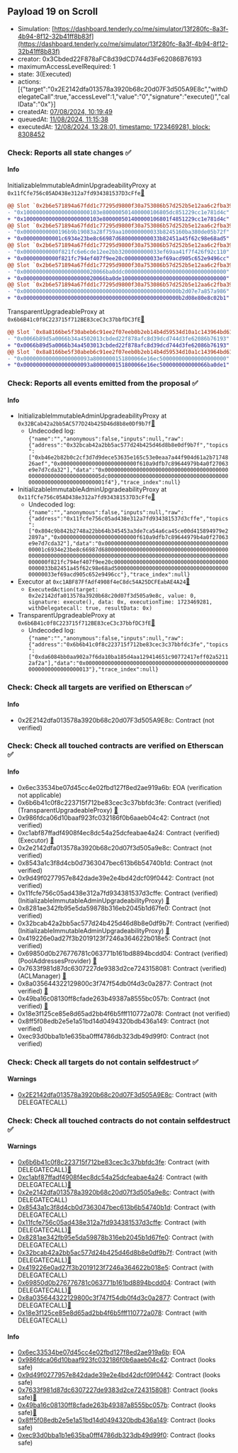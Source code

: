 ## Payload 19 on Scroll

- Simulation: [https://dashboard.tenderly.co/me/simulator/13f280fc-8a3f-4b94-8f12-32b41ff8b83f](https://dashboard.tenderly.co/me/simulator/13f280fc-8a3f-4b94-8f12-32b41ff8b83f)
- creator: 0x3Cbded22F878aFC8d39dCD744d3Fe62086B76193
- maximumAccessLevelRequired: 1
- state: 3(Executed)
- actions: [{"target":"0x2E2142dfa013578a3920b68c20d07F3d505A9E8c","withDelegateCall":true,"accessLevel":1,"value":"0","signature":"execute()","callData":"0x"}]
- createdAt: [07/08/2024, 10:19:49](https://scrollscan.com/tx/0xbe82ea4faec346a97bf726243fd29c2a7b3059d13b6b65a961437e6d7c8cca5e)
- queuedAt: [11/08/2024, 11:15:38](https://scrollscan.com/tx/0x892e46b43148e4a628adc343a87a3542a95ad25fd313693e97b63068ba4a9056)
- executedAt: [12/08/2024, 13:28:01, timestamp: 1723469281, block: 8308452](https://scrollscan.com/tx/0xb3bf9ef2724bce919575d2f7509c279564c2359374628e388dbe1601e01448e3)

### Check: Reports all state changes :white_check_mark:

#### Info


InitializableImmutableAdminUpgradeabilityProxy at `0x11fCfe756c05AD438e312a7fd934381537D3cFfe`[:ghost:](https://github.com/bgd-labs/aave-address-book "AaveV3Scroll.POOL")
```diff
@@ Slot `0x2b6e571894a67fdd1c77295d9800f30a753086b57d252b5e12aa6c2fba39f4bf` @@
- "0x100000000000000000000103e800000501400000106805dc851229cc1e781d4c"
+ "0x100000000000000000000103e800000501400000106801f4851229cc1e781d4c"
@@ Slot `0x2b6e571894a67fdd1c77295d9800f30a753086b57d252b5e12aa6c2fba39f4c0` @@
- "0x00000000000196b9b19083a28f759aa100000000033b8245160ba380de05b72f"
+ "0x000000000001c6934e23be8c66987d6800000000033b82451a45f62c98e68ad5"
@@ Slot `0x2b6e571894a67fdd1c77295d9800f30a753086b57d252b5e12aa6c2fba39f4c1` @@
- "0x00000000000f821fc6e6cde12ee2bb3200000000033ef69aa41f7f426f92c110"
+ "0x00000000000f821fc794ef407f9ee20c00000000033ef69acd905c652e9496cc"
@@ Slot `0x2b6e571894a67fdd1c77295d9800f30a753086b57d252b5e12aa6c2fba39f4c2` @@
- "0x00000000000000000000020066ba0ddc00000000000000000000000000000000"
+ "0x00000000000000000000020066ba0de100000000000000000000000000000000"
@@ Slot `0x2b6e571894a67fdd1c77295d9800f30a753086b57d252b5e12aa6c2fba39f4c7` @@
- "0x0000000000000000000000000000000000000000000000000b2d07e7a857a986"
+ "0x0000000000000000000000000000000000000000000000000b2d08e80e8c02b1"
```

TransparentUpgradeableProxy at `0x6b6B41c0f8C223715f712BE83ceC3c37bbfDC3fE`[:ghost:](https://github.com/bgd-labs/aave-address-book "GovernanceV3Scroll.PAYLOADS_CONTROLLER")
```diff
@@ Slot `0x8a8166be5f30abeb6c91ee2f07eeb0b2eb14b4d59534d10a1c143964bd617919` @@
- "0x0066b89d5a0066b34a4502013cbded22f878afc8d39dcd744d3fe62086b76193"
+ "0x0066b89d5a0066b34a4503013cbded22f878afc8d39dcd744d3fe62086b76193"
@@ Slot `0x8a8166be5f30abeb6c91ee2f07eeb0b2eb14b4d59534d10a1c143964bd61791a` @@
- "0x000000000000000000093a8000000151800066e16ec500000000000000000000"
+ "0x000000000000000000093a8000000151800066e16ec500000000000066ba0de1"
```


### Check: Reports all events emitted from the proposal :white_check_mark:

#### Info

- InitializableImmutableAdminUpgradeabilityProxy at `0x32BCab42a2bb5AC577D24b425D46d8b8e0Df9b7f`[:ghost:](https://github.com/bgd-labs/aave-address-book "AaveV3Scroll.POOL_CONFIGURATOR")
  - Undecoded log: `{"name":"","anonymous":false,"inputs":null,"raw":{"address":"0x32bcab42a2bb5ac577d24b425d46d8b8e0df9b7f","topics":["0xb46e2b82b0c2cf3d7d9dece53635e165c53e0eaa7a44f904d61a2b7174826aef","0x000000000000000000000000f610a9dfb7c89644979b4a0f27063e9e7d7cda32"],"data":"0x00000000000000000000000000000000000000000000000000000000000005dc00000000000000000000000000000000000000000000000000000000000001f4"},"trace_index":null}`
- InitializableImmutableAdminUpgradeabilityProxy at `0x11fCfe756c05AD438e312a7fd934381537D3cFfe`[:ghost:](https://github.com/bgd-labs/aave-address-book "AaveV3Scroll.POOL")
  - Undecoded log: `{"name":"","anonymous":false,"inputs":null,"raw":{"address":"0x11fcfe756c05ad438e312a7fd934381537d3cffe","topics":["0x804c9b842b2748a22bb64b345453a3de7ca54a6ca45ce00d415894979e22897a","0x000000000000000000000000f610a9dfb7c89644979b4a0f27063e9e7d7cda32"],"data":"0x00000000000000000000000000000000000000000001c6934e23be8c66987d6800000000000000000000000000000000000000000000000000000000000000000000000000000000000000000000000000000000000f821fc794ef407f9ee20c0000000000000000000000000000000000000000033b82451a45f62c98e68ad50000000000000000000000000000000000000000033ef69acd905c652e9496cc"},"trace_index":null}`
- Executor at `0xc1ABF87FfAdf4908f4eC8dc54A25DCFEabAE4A24`[:ghost:](https://github.com/bgd-labs/aave-address-book "AaveV3Scroll.ACL_ADMIN, GovernanceV3Scroll.EXECUTOR_LVL_1")
  - `ExecutedAction(target: 0x2e2142dfa013578a3920b68c20d07f3d505a9e8c, value: 0, signature: execute(), data: 0x, executionTime: 1723469281, withDelegatecall: true, resultData: 0x)`
- TransparentUpgradeableProxy at `0x6b6B41c0f8C223715f712BE83ceC3c37bbfDC3fE`[:ghost:](https://github.com/bgd-labs/aave-address-book "GovernanceV3Scroll.PAYLOADS_CONTROLLER")
  - Undecoded log: `{"name":"","anonymous":false,"inputs":null,"raw":{"address":"0x6b6b41c0f8c223715f712be83cec3c37bbfdc3fe","topics":["0xda6084bb0aa902a7f6da10ba185d4aa129414651c90772417eff02a52112af2a"],"data":"0x0000000000000000000000000000000000000000000000000000000000000013"},"trace_index":null}`

### Check: Check all targets are verified on Etherscan :white_check_mark:

#### Info

- 0x2E2142dfa013578a3920b68c20d07F3d505A9E8c: Contract (not verified) 

### Check: Check all touched contracts are verified on Etherscan :white_check_mark:

#### Info

- 0x6ec33534be07d45cc4e02fbd127f8ed2ae919a6b: EOA (verification not applicable)
- 0x6b6b41c0f8c223715f712be83cec3c37bbfdc3fe: Contract (verified) (TransparentUpgradeableProxy) [:ghost:](https://github.com/bgd-labs/aave-address-book "GovernanceV3Scroll.PAYLOADS_CONTROLLER")
- 0x986fdca06d10baaf923fc032186f0b6aaeb04c42: Contract (not verified) 
- 0xc1abf87ffadf4908f4ec8dc54a25dcfeabae4a24: Contract (verified) (Executor) [:ghost:](https://github.com/bgd-labs/aave-address-book "AaveV3Scroll.ACL_ADMIN, GovernanceV3Scroll.EXECUTOR_LVL_1")
- 0x2e2142dfa013578a3920b68c20d07f3d505a9e8c: Contract (not verified) 
- 0x8543a1c3f8d4cb0d7363047bec613b6b54740b1d: Contract (not verified) 
- 0x9d49f0277957e842dade39e2e4bd42dcf09f0442: Contract (not verified) 
- 0x11fcfe756c05ad438e312a7fd934381537d3cffe: Contract (verified) (InitializableImmutableAdminUpgradeabilityProxy) [:ghost:](https://github.com/bgd-labs/aave-address-book "AaveV3Scroll.POOL")
- 0x8281ae342fb95e5da59878b316eb2045b1d67fe0: Contract (not verified) 
- 0x32bcab42a2bb5ac577d24b425d46d8b8e0df9b7f: Contract (verified) (InitializableImmutableAdminUpgradeabilityProxy) [:ghost:](https://github.com/bgd-labs/aave-address-book "AaveV3Scroll.POOL_CONFIGURATOR")
- 0x419226e0ad27f3b2019123f7246a364622b018e5: Contract (not verified) 
- 0x69850d0b276776781c063771b161bd8894bcdd04: Contract (verified) (PoolAddressesProvider) [:ghost:](https://github.com/bgd-labs/aave-address-book "AaveV3Scroll.POOL_ADDRESSES_PROVIDER")
- 0x7633f981d87dc6307227de9383d2ce7243158081: Contract (verified) (ACLManager) [:ghost:](https://github.com/bgd-labs/aave-address-book "AaveV3Scroll.ACL_MANAGER")
- 0x8a035644322129800c3f747f54db0f4d3c0a2877: Contract (not verified) [:ghost:](https://github.com/bgd-labs/aave-address-book "AaveV3Scroll.ASSETS.wstETH.V_TOKEN")
- 0x49ba16c08130ff8cfade263b49387a8555bc057b: Contract (not verified) [:ghost:](https://github.com/bgd-labs/aave-address-book "AaveV3Scroll.DEFAULT_VARIABLE_DEBT_TOKEN_IMPL_REV_1")
- 0x18e3f125ce85e8d65ad2bb4f6b5fff110772a078: Contract (not verified) 
- 0x8ff5f08edb2e5e1a51bd14d0494320bdb436a149: Contract (not verified) 
- 0xec93d0bba1b1e635ba0fff4786db323db49d99f0: Contract (not verified) 

### Check: Check all targets do not contain selfdestruct :white_check_mark:

#### Warnings

- [0x2E2142dfa013578a3920b68c20d07F3d505A9E8c](https://scrollscan.com/address/0x2E2142dfa013578a3920b68c20d07F3d505A9E8c): Contract (with DELEGATECALL)

### Check: Check all touched contracts do not contain selfdestruct :white_check_mark:

#### Warnings

- [0x6b6b41c0f8c223715f712be83cec3c37bbfdc3fe](https://scrollscan.com/address/0x6b6b41c0f8c223715f712be83cec3c37bbfdc3fe): Contract (with DELEGATECALL)[:ghost:](https://github.com/bgd-labs/aave-address-book "GovernanceV3Scroll.PAYLOADS_CONTROLLER")
- [0xc1abf87ffadf4908f4ec8dc54a25dcfeabae4a24](https://scrollscan.com/address/0xc1abf87ffadf4908f4ec8dc54a25dcfeabae4a24): Contract (with DELEGATECALL)[:ghost:](https://github.com/bgd-labs/aave-address-book "AaveV3Scroll.ACL_ADMIN, GovernanceV3Scroll.EXECUTOR_LVL_1")
- [0x2e2142dfa013578a3920b68c20d07f3d505a9e8c](https://scrollscan.com/address/0x2e2142dfa013578a3920b68c20d07f3d505a9e8c): Contract (with DELEGATECALL)
- [0x8543a1c3f8d4cb0d7363047bec613b6b54740b1d](https://scrollscan.com/address/0x8543a1c3f8d4cb0d7363047bec613b6b54740b1d): Contract (with DELEGATECALL)
- [0x11fcfe756c05ad438e312a7fd934381537d3cffe](https://scrollscan.com/address/0x11fcfe756c05ad438e312a7fd934381537d3cffe): Contract (with DELEGATECALL)[:ghost:](https://github.com/bgd-labs/aave-address-book "AaveV3Scroll.POOL")
- [0x8281ae342fb95e5da59878b316eb2045b1d67fe0](https://scrollscan.com/address/0x8281ae342fb95e5da59878b316eb2045b1d67fe0): Contract (with DELEGATECALL)
- [0x32bcab42a2bb5ac577d24b425d46d8b8e0df9b7f](https://scrollscan.com/address/0x32bcab42a2bb5ac577d24b425d46d8b8e0df9b7f): Contract (with DELEGATECALL)[:ghost:](https://github.com/bgd-labs/aave-address-book "AaveV3Scroll.POOL_CONFIGURATOR")
- [0x419226e0ad27f3b2019123f7246a364622b018e5](https://scrollscan.com/address/0x419226e0ad27f3b2019123f7246a364622b018e5): Contract (with DELEGATECALL)
- [0x69850d0b276776781c063771b161bd8894bcdd04](https://scrollscan.com/address/0x69850d0b276776781c063771b161bd8894bcdd04): Contract (with DELEGATECALL)[:ghost:](https://github.com/bgd-labs/aave-address-book "AaveV3Scroll.POOL_ADDRESSES_PROVIDER")
- [0x8a035644322129800c3f747f54db0f4d3c0a2877](https://scrollscan.com/address/0x8a035644322129800c3f747f54db0f4d3c0a2877): Contract (with DELEGATECALL)[:ghost:](https://github.com/bgd-labs/aave-address-book "AaveV3Scroll.ASSETS.wstETH.V_TOKEN")
- [0x18e3f125ce85e8d65ad2bb4f6b5fff110772a078](https://scrollscan.com/address/0x18e3f125ce85e8d65ad2bb4f6b5fff110772a078): Contract (with DELEGATECALL)

#### Info

- [0x6ec33534be07d45cc4e02fbd127f8ed2ae919a6b](https://scrollscan.com/address/0x6ec33534be07d45cc4e02fbd127f8ed2ae919a6b): EOA
- [0x986fdca06d10baaf923fc032186f0b6aaeb04c42](https://scrollscan.com/address/0x986fdca06d10baaf923fc032186f0b6aaeb04c42): Contract (looks safe)
- [0x9d49f0277957e842dade39e2e4bd42dcf09f0442](https://scrollscan.com/address/0x9d49f0277957e842dade39e2e4bd42dcf09f0442): Contract (looks safe)
- [0x7633f981d87dc6307227de9383d2ce7243158081](https://scrollscan.com/address/0x7633f981d87dc6307227de9383d2ce7243158081): Contract (looks safe)[:ghost:](https://github.com/bgd-labs/aave-address-book "AaveV3Scroll.ACL_MANAGER")
- [0x49ba16c08130ff8cfade263b49387a8555bc057b](https://scrollscan.com/address/0x49ba16c08130ff8cfade263b49387a8555bc057b): Contract (looks safe)[:ghost:](https://github.com/bgd-labs/aave-address-book "AaveV3Scroll.DEFAULT_VARIABLE_DEBT_TOKEN_IMPL_REV_1")
- [0x8ff5f08edb2e5e1a51bd14d0494320bdb436a149](https://scrollscan.com/address/0x8ff5f08edb2e5e1a51bd14d0494320bdb436a149): Contract (looks safe)
- [0xec93d0bba1b1e635ba0fff4786db323db49d99f0](https://scrollscan.com/address/0xec93d0bba1b1e635ba0fff4786db323db49d99f0): Contract (looks safe)

